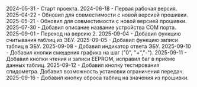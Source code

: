 2024-05-31 - Старт проекта.
2024-06-18 - Первая рабочая версия.
2025-04-22 - Обновил для совместимости с новой версией прошивки.
2025-05-21 - Обновил для совместимости с новой версией прошивки.
2025-07-30 - Добавил описание название устройства COM порта.
2025-09-01 - Переход на версию 2.
2025-09-04 - Добавил функцию считывания таблиц из ЭБУ.
2025-09-05 - Добавил функцию записи таблиц в ЭБУ.
2025-09-08 - Добавил индикатор ответа ЭБУ.
2025-09-10 - Добавил кнопки смещения графика на шаг ("0", "+","-").
2025-09-11 - Добавил кнопки чтения и записи EEPROM, исправил баг в приёме данных таблиц.
2025-09-12 - Добавил кнопку тестирования спидометра.
				Добавил возможность установки ограничения передач.
2025-09-16 - Добавил кнопку сброса таблиц на значения из прошивки.